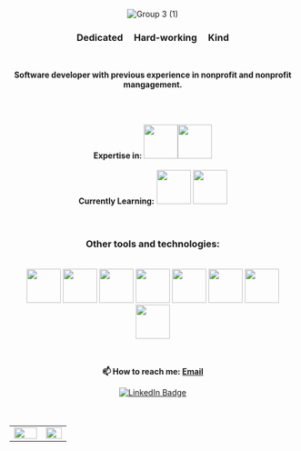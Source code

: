<div align="center">

![Group 3 (1)](https://raw.githubusercontent.com/kbug819/kbug819/main/Group%203%20(1).png)

</div>

<div align="center">
<h3>Dedicated&nbsp;&nbsp;&nbsp;&nbsp;&nbsp;Hard-working&nbsp;&nbsp;&nbsp;&nbsp;&nbsp;Kind </h3><br>

**Software developer with previous experience in nonprofit and nonprofit mangagement.** <br><br>

<br>

**Expertise in: <img src="https://cdn.jsdelivr.net/gh/devicons/devicon/icons/ruby/ruby-plain-wordmark.svg" width="60" height="60"/><img src="https://cdn.jsdelivr.net/gh/devicons/devicon/icons/rails/rails-plain-wordmark.svg" width="60" height="60" />** <br><br>
**Currently Learning:** <img src="https://cdn.jsdelivr.net/gh/devicons/devicon/icons/python/python-original.svg" width="60" height="60"/> <img src="https://cdn.jsdelivr.net/gh/devicons/devicon/icons/django/django-plain.svg" width="60" height="60"/><br><br><br>

<h3>Other tools and technologies:</h3><br>
<img src="https://cdn.jsdelivr.net/gh/devicons/devicon/icons/rspec/rspec-original.svg" width="60" height="60"/>
<img src="https://cdn.jsdelivr.net/gh/devicons/devicon/icons/vscode/vscode-original.svg" width="60" height="60" />
<img src="https://cdn.jsdelivr.net/gh/devicons/devicon/icons/postgresql/postgresql-plain-wordmark.svg"  width="60" height="60" /> 
<img src="https://cdn.jsdelivr.net/gh/devicons/devicon/icons/heroku/heroku-plain-wordmark.svg" width="60" height="60" />
<img src="https://cdn.jsdelivr.net/gh/devicons/devicon/icons/git/git-plain-wordmark.svg" width="60" height="60"/> 
<img src="https://cdn.jsdelivr.net/gh/devicons/devicon/icons/bootstrap/bootstrap-original.svg" width="60" height="60"/> 
<img src="https://cdn.jsdelivr.net/gh/devicons/devicon/icons/github/github-original-wordmark.svg" width="60" height="60" />
<img src="https://cdn.jsdelivr.net/gh/devicons/devicon/icons/slack/slack-original.svg" width="60" height="60" />

          
<br><br>
**📫 How to reach me: [Email](kaylee.j.janes@gmail.com)**<br>


<div id="badges">
  <a href="https://www.linkedin.com/in/kaylee-janes/">
<img src="https://img.shields.io/badge/LinkedIn-blue?style=for-the-badge&logo=linkedin&logoColor=white" alt="LinkedIn Badge"/><br><br><br>

</div>

<div>
<table><tr><td valign="top" width="50%">

<img src="https://github-readme-stats.vercel.app/api?username=kbug819&theme=slateorange&show_icons=true&count_private=true&hide_border=true" align="left" style="width: 100%" />

</td><td valign="top" width="39%">

<img src="https://github-readme-stats.vercel.app/api/top-langs/?username=kbug819&theme=slateorange&hide_border=true&layout=compact" align="left" style="width: 100%" />

</td></tr></table>
<img src="https://komarev.com/ghpvc/?username=kbug819&style=flat-square&color=blue" alt=""/>
<!--
**kbug819/kbug819** is a ✨ _special_ ✨ repository because its `README.md` (this file) appears on your GitHub profile.

Here are some ideas to get you started:

-->

